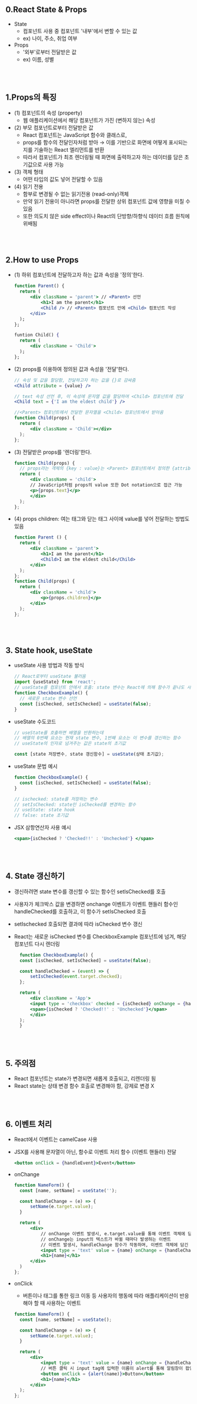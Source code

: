  ## **0.React State & Props** ##
- State
  - 컴포넌트 사용 중 컴포넌트 '내부'에서 변할 수 있는 값
  - ex) 나이, 주소, 취업 여부
- Props
  - '외부'로부터 전달받은 값
  - ex) 이름, 성별

<br/><br/>

## **1.Props의 특징** ##
- (1) 컴포넌트의 속성 (property)
  - 웹 애플리케이션에서 해당 컴포넌트가 가진 (변하지 않는) 속성
- (2) 부모 컴포넌트로부터 전달받은 값
  - React 컴포넌트는 JavaScript 함수와 클래스로, 
  - props를 함수의 전달인자처럼 받아 → 이를 기반으로 화면에 어떻게 표시되는지를 기술하는 React 엘리먼트를 반환
  - 따라서 컴포넌트가 최초 렌더링될 때 화면에 출력하고자 하는 데이터를 담은 초기값으로 사용 가능 
- (3) 객체 형태
  - 어떤 타입의 값도 넣어 전달할 수 있음
- (4) 읽기 전용
  - 함부로 변경될 수 없는 읽기전용 (read-only)객체
  - 만약 읽기 전용이 아니라면 props를 전달한 상위 컴포넌트 값에 영향을 미칠 수 있음
  - 또한 의도치 않은 side effect이나 React의 단방향/하향식 데이터 흐름 원칙에 위배됨
  
<br/><br/>

## **2.How to use Props** ##
- (1) 하위 컴포넌트에 전달하고자 하는 값과 속성을 '정의'한다.

  ```jsx
  function Parent() { 
    return (
        <div className = 'parent'> // <Parent> 선언
            <h1>I am the parent</h1>
            <Child /> // <Parent> 컴포넌트 안에 <Child> 컴포넌트 작성
        </div>
    );
  };

  funtion Child() {
    return (
        <div className = 'Child'>
    );
  };
  ```
- (2) props를 이용하여 정의된 값과 속성을 '전달'한다.

  ```jsx
  // 속성 및 값을 할당함, 전달하고자 하는 값을 {}로 감싸줌
  <Child attribute = {value} /> 

  // text 속성 선언 후, 이 속성에 문자열 값을 할당하여 <Child> 컴포넌트에 전달
  <Child text = {'I am the eldest child'} />  

  //<Parent> 컴포넌트에서 전달한 문자열을 <Child> 컴포넌트에서 받아옴
  function Child(props) {
    return (
        <div className = 'Child'></div>
    );
  };

  ```
- (3) 전달받은 props를 '렌더링'한다.
  
  ```jsx
  function Child(props) { 
    // props라는 객체의 {key : value}는 <Parent> 컴포넌트에서 정의한 {attribute : value} 형태를 띔
    return (
        <div className = 'child'>
        // JavaScript처럼 props의 value 또한 Dot notation으로 접근 가능
        <p>{props.text}</p>
        </div>
    );
  };
  ```

- (4) props children: 여는 태그와 닫는 태그 사이에 value를 넣어 전달하는 방법도 있음

  ```jsx
  function Parent () {
    return (
        <div className = 'parent'>
            <h1>I am the parent</h1>
            <Child>I am the eldest child</Child>
        </div>
    );
  };
  function Child(props) {
    return (
        <div className = 'child'>
            <p>{props.children}</p>
        </div>
    );
  };
  ```
  
<br/><br/>

## **3. State hook, useState** ##
- useState 사용 방법과 작동 방식
  ```jsx
  // React로부터 useState 불러옴
  import {useState} from 'react';
  // useState를 컴포넌트 안에서 호출: state 변수는 React에 의해 함수가 끝나도 사라지지 않음
  function CheckboxExample() {
    // 새로운 state 변수 선언
    const [isChecked, setIsChecked] = useState(false);
  }
  ```

- useState 수도코드
  ```jsx
  // useState를 호출하면 배열을 반환하는데
  // 배열의 0번째 요소는 현재 state 변수, 1번째 요소는 이 변수를 갱신하는 함수
  // useState의 인자로 넘겨주는 값은 state의 초기값

  const [state 저장변수, state 갱신함수] = useState(상태 초기값);
  ```

- useState 문법 예시
  ```jsx
  function CheckboxExample() {
    const [isChecked, setIsChecked] = useState(false);
  }

  // ischecked: state를 저장하는 변수
  // setIsChecked: state인 isChecked를 변경하는 함수
  // useState: state hook
  // false: state 초기값
  ```

- JSX 삼항연산자 사용 예시
  ```jsx
  <span>{isChecked ? 'Checked!!' : 'Unchecked'} </span>
  ```
  
<br/><br/>

## **4. State 갱신하기** ##
- 갱신하려면 state 변수를 갱신할 수 있는 함수인 setIsChecked를 호출
- 사용자가 체크박스 값을 변경하면 onchange 이벤트가 이벤트 핸들러 함수인 handleChecked를 호출하고, 이 함수가 setIsChecked 호출
- setIschecked 호출되면 결과에 따라 isChecked 변수 갱신
- React는 새로운 isChecked 변수를 CheckboxExample 컴포넌트에 넘겨, 해당 컴포넌트 다시 렌더링
  
  ```jsx
    function CheckboxExample() {
    const [isChecked, setIsChecked] = useState(false);

    const handleChecked = (event) => {
        setIsChecked(event.target.checked);
    };

    return (
        <div className = 'App'>
        <input type = 'checkbox' checked = {isChecked} onChange = {handleChecked} />
        <span>{isChecked ? 'Checked!!' : 'Unchecked'}</span>
        </div>
    );
    }
    ```
  
<br/><br/>

## **5. 주의점** ##
- React 컴포넌트는 state가 변경되면 새롭게 호출되고, 리렌더링 됨
- React state는 상태 변경 함수 호출로 변경해야 함, 강제로 변경 X
  
<br/><br/>

## **6. 이벤트 처리** ##
- React에서 이벤트는 camelCase 사용
- JSX를 사용해 문자열이 아닌, 함수로 이벤트 처리 함수 (이벤트 핸들러) 전달
  ```jsx
  <button onClick = {handleEvent}>Event</button>
  ```

- onChange
  ```jsx
  function NameForm() {
    const [name, setName] = useState('');

    const handleChange = (e) => {
        setName(e.target.value);
    }

    return (
        <div>
            // onChange 이벤트 발생시, e.target.value를 통해 이벤트 객체에 담겨있는 input 값을 읽어올 수 있음
            // onChange는 input의 텍스트가 바뀔 때마다 발생하는 이벤트
            // 이벤트 발생시, handleChange 함수가 작동하며, 이벤트 객체에 담긴 input 값을 setState를 통해 새로운 state로 갱신
            <input type = 'text' value = {name} onChange = {handleChange}></input>
            <h1>{name}</h1>
        </div>
    )
  };
  ```

- onClick
  - 버튼이나 <a> 태그를 통한 링크 이동 등 사용자의 행동에 따라 애플리케이션이 반응해야 할 때 사용하는 이벤트
  ```jsx
  function NameForm() {
    const [name, setName] = useState();

    const handleChange = (e) => {
        setName(e.target.value);
    }

    return (
        <div>
            <input type = 'text' value = {name} onChange = {handleChange}></input>
            // 버튼 클릭 시 input tag에 입력한 이름이 alert를 통해 알림창이 팝업
            <button onClick = {alert(name)}>Button</button>
            <h1>{name}</h1>
        </div>
    );
  };
  ```